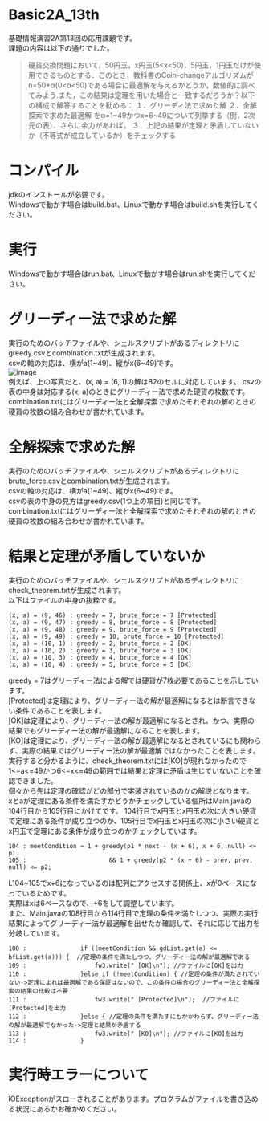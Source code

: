 # Basic2A_13th
基礎情報演習2A第13回の応用課題です。  
課題の内容は以下の通りでした。  
>硬貨交換問題において，50円玉，x円玉(5<x<50)，5円玉，1円玉だけが使用できるものとする．このとき，教科書のCoin-changeアルゴリズムがn=50+α(0<α<50)である場合に最適解を与えるかどうか，数値的に調べてみよう.また，この結果は定理を用いた場合と一致するだろうか？以下の構成で解答することを勧める：  １．グリーディ法で求めた解  ２．全解探索で求めた最適解  をα=1\~49かつx=6\~49について列挙する（例，2次元の表）．さらに余力があれば，  ３．上記の結果が定理と矛盾していないか（不等式が成立しているか）をチェックする
# コンパイル
jdkのインストールが必要です。  
Windowsで動かす場合はbuild.bat、Linuxで動かす場合はbuild.shを実行してください。  
# 実行
Windowsで動かす場合はrun.bat、Linuxで動かす場合はrun.shを実行してください。  
# グリーディー法で求めた解
実行のためのバッチファイルや、シェルスクリプトがあるディレクトリにgreedy.csvとcombination.txtが生成されます。  
csvの軸の対応は、横がa(1\~49)、縦がx(6\~49)です。  
![image](https://user-images.githubusercontent.com/49583698/104482706-9686a400-560a-11eb-86a3-97ba35d25a6d.png)  
例えば、上の写真だと、(x, a) = (6, 1)の解はB2のセルに対応しています。
csvの表の中身は対応する(x, a)のときにグリーディー法で求めた硬貨の枚数です。  
combination.txtにはグリーディー法と全解探索で求めたそれぞれの解のときの硬貨の枚数の組み合わせが書かれています。
# 全解探索で求めた解
実行のためのバッチファイルや、シェルスクリプトがあるディレクトリにbrute_force.csvとcombination.txtが生成されます。  
csvの軸の対応は、横がa(1\~49)、縦がx(6\~49)です。  
csvの表の中身の見方はgreedy.csv(1つ上の項目)と同じです。  
combination.txtにはグリーディー法と全解探索で求めたそれぞれの解のときの硬貨の枚数の組み合わせが書かれています。
# 結果と定理が矛盾していないか
実行のためのバッチファイルや、シェルスクリプトがあるディレクトリにcheck_theorem.txtが生成されます。  
以下はファイルの中身の抜粋です。  
```
(x, a) = (9, 46) : greedy = 7, brute_force = 7 [Protected]
(x, a) = (9, 47) : greedy = 8, brute_force = 8 [Protected]
(x, a) = (9, 48) : greedy = 9, brute_force = 9 [Protected]
(x, a) = (9, 49) : greedy = 10, brute_force = 10 [Protected]
(x, a) = (10, 1) : greedy = 2, brute_force = 2 [OK]
(x, a) = (10, 2) : greedy = 3, brute_force = 3 [OK]
(x, a) = (10, 3) : greedy = 4, brute_force = 4 [OK]
(x, a) = (10, 4) : greedy = 5, brute_force = 5 [OK]
```
greedy = 7はグリーディー法による解では硬貨が7枚必要であることを示しています。  
[Protected]は定理により、グリーディー法の解が最適解になるとは断言できない条件であることを表します。  
[OK]は定理により、グリーディー法の解が最適解になるとされ、かつ、実際の結果でもグリーディー法の解が最適解になることを表します。  
[KO]は定理により、グリーディー法の解が最適解になるとされているにも関わらず、実際の結果ではグリーディー法の解が最適解ではなかったことを表します。  
実行すると分かるように、check_theorem.txtには[KO]が現れなかったので1<=a<=49かつ6<=x<=49の範囲では結果と定理に矛盾は生じていないことを確認できました。  
個々から先は定理の確認がどの部分で実装されているのかの解説となります。  
xとaが定理にある条件を満たすかどうかチェックしている個所はMain.javaの104行目から105行目にかけてです。
104行目でx円玉とx円玉の次に大きい硬貨で定理にある条件が成り立つのか、105行目でx円玉とx円玉の次に小さい硬貨とx円玉で定理にある条件が成り立つのかチェックしています。  
```
104 : meetCondition = 1 + greedy(p1 * next - (x + 6), x + 6, null) <= p1
105 :						&& 1 + greedy(p2 * (x + 6) - prev, prev, null) <= p2;
```
L104\~105でx+6になっているのは配列にアクセスする関係上、xが0ベースになっているためです。  
実際はxは6ベースなので、+6をして調整しています。  
また、Main.javaの108行目から114行目で定理の条件を満たしつつ、実際の実行結果によってグリーディー法が最適解を出せたか確認して、それに応じて出力を分岐しています。  
```
108 :				if ((meetCondition && gdList.get(a) <= bfList.get(a))) {  //定理の条件を満たしつつ、グリーディー法の解が最適解である
109 :					fw3.write(" [OK]\n"); //ファイルに[OK]を出力
110 :				}else if (!meetCondition) { //定理の条件が満たされていない->定理によれば最適解である保証はないので、この条件の場合のグリーディー法と全解探索の結果の比較は不要
111 :					fw3.write(" [Protected]\n");  //ファイルに[Protected]を出力
112 :				}else { //定理の条件を満たすにもかかわらず、グリーディー法の解が最適解でなかった->定理と結果が矛盾する
113 :					fw3.write(" [KO]\n"); //ファイルに[KO]を出力
114 :				}
```
# 実行時エラーについて
IOExceptionがスローされることがあります。プログラムがファイルを書き込める状況にあるかお確かめください。  

